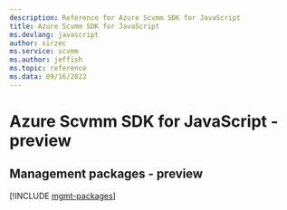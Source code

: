 ```yaml
---
description: Reference for Azure Scvmm SDK for JavaScript
title: Azure Scvmm SDK for JavaScript
ms.devlang: javascript
author: xirzec
ms.service: scvmm
ms.author: jeffish
ms.topic: reference
ms.data: 09/16/2022
---
```

# Azure Scvmm SDK for JavaScript - preview

## Management packages - preview
[!INCLUDE [mgmt-packages](scvmm-mgmt-index.md)]
